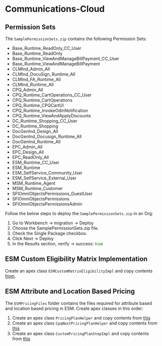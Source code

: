 # Communications-Cloud

## Permission Sets

The `SamplePermissionSets.zip` contains the following Permission Sets:
- Base_Runtime_ReadOnly_CC_User
- Base_Runtime_ReadOnly
- Base_Runtime_ViewAndManageBillPayment_CC_User
- Base_Runtime_ViewAndManageBillPayment
- CLMInd_Admin_All
- CLMInd_DocuSign_Runtime_All
- CLMInd_FA_Runtime_All
- CLMInd_Runtime_All
- CPQ_Admin_All
- CPQ_Runtime_CartOperations_CC_User
- CPQ_Runtime_CartOperations
- CPQ_Runtime_CPQCartUI
- CPQ_Runtime_InvokeOdinNotification
- CPQ_Runtime_ViewAndApplyDiscounts
- DC_Runtime_Shopping_CC_User
- DC_Runtime_Shopping
- DocGenInd_Design_All
- DocGenInd_Docusign_Runtime_All
- DocGenInd_Runtime_All
- EPC_Admin_All
- EPC_Design_All
- EPC_ReadOnly_All
- ESM_Runtime_CC_User
- ESM_Runtime
- ESM_SelfService_Community_User
- ESM_SelfService_External_User
- MSM_Runtime_Agent
- MSM_Runtime_Customer
- SFIOmniObjectsPermissions_GuestUser
- SFIOmniObjectsPermissions
- SFIOmniObjectsPermissionsAdmin

Follow the below steps to deploy the `SamplePermissionSets.zip` in an Org:

1. Go to Workbench -> migration -> Deploy
2. Choose the SamplePermissionSets.zip file.
3. Check the Single Package checkbox.
4. Click Next -> Deploy
5. In the Results section, verify -> success: <span style="color: green;">true</span>

## ESM Custom Eligibility Matrix Implementation

Create an apex class `ESMCustomMatrixEligibilityImpl` and copy contents [from](ESMCustomMatrixEligibilityImpl/ESMCustomMatrixEligibilityImpl.cls).


## ESM Attribute and Location Based Pricing

The `ESMPricingFiles` folder contains the files required for attribute based and location based pricing in ESM. Create apex classes in this order:
1. Create an apex class `PricingPlanHelper` and copy contents from [this](ESMPricingFiles/PricingPlanHelper.cls)
2. Create an apex class `CpqNextPricingPlanHelper` and copy contents from [this](ESMPricingFiles/CpqNextPricingPlanHelper.cls)
3. Create an apex class `CustomPricingPlanStepImpl` and copy contents from [this](ESMPricingFiles/CustomPricingPlanStepImpl.cls)